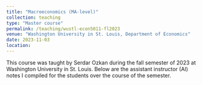 ```yaml
---
title: "Macroeconomics (MA-level)"
collection: teaching
type: "Master course"
permalink: /teaching/wustl-econ5011-fl2023
venue: "Washington University in St. Louis, Department of Economics"
date: 2023-11-03
location: 
---
```


This course was taught by Serdar Ozkan during the fall semester of 2023 at Washington University in St. Louis. Below are the assistant instructor (AI) notes I compiled for the students over the course of the semester.